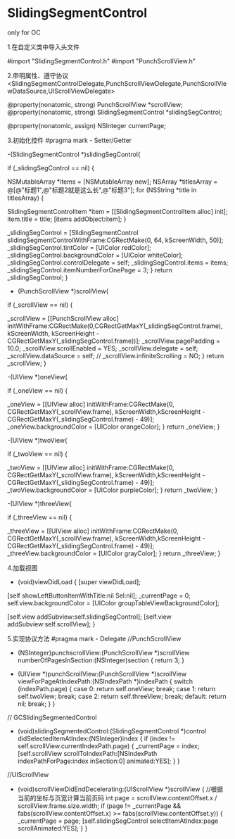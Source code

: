 # SlidingSegmentControl
only for OC


1.在自定义类中导入头文件

#import "SlidingSegmentControl.h"
#import "PunchScrollView.h"

2.申明属性、遵守协议
<SlidingSegmentControlDelegate,PunchScrollViewDelegate,PunchScrollViewDataSource,UIScrollViewDelegate>

@property(nonatomic, strong) PunchScrollView           *scrollView;
@property(nonatomic, strong) SlidingSegmentControl     *slidingSegControl;

@property(nonatomic, assign) NSInteger                 currentPage;

3.初始化控件
#pragma mark - Setter/Getter

-(SlidingSegmentControl *)slidingSegControl{

if (_slidingSegControl == nil) {

NSMutableArray *items = [NSMutableArray new];
NSArray *titlesArray = @[@"标题1",@"标题2就是这么长",@"标题3"];
for (NSString *title in titlesArray) {

SlidingSegmentControlItem *item = [[SlidingSegmentControlItem alloc] init];
item.title = title;
[items addObject:item];
}

_slidingSegControl = [SlidingSegmentControl slidingSegmentControlWithFrame:CGRectMake(0, 64, kScreenWidth, 50)];
_slidingSegControl.tintColor = [UIColor redColor];
_slidingSegControl.backgroundColor = [UIColor whiteColor];
_slidingSegControl.controlDelegate = self;
_slidingSegControl.items = items;
_slidingSegControl.itemNumberForOnePage = 3;
}
return _slidingSegControl;
}

- (PunchScrollView *)scrollView{

if (_scrollView == nil) {

_scrollView = [[PunchScrollView alloc] initWithFrame:CGRectMake(0,CGRectGetMaxY(_slidingSegControl.frame), kScreenWidth, kScreenHeight - CGRectGetMaxY(_slidingSegControl.frame))];
_scrollView.pagePadding = 10.0;
_scrollView.scrollEnabled = YES;
_scrollView.delegate = self;
_scrollView.dataSource = self;
//        _scrollView.infiniteScrolling = NO;
}
return _scrollView;
}


-(UIView *)oneView{

if (_oneView == nil) {

_oneView = [[UIView alloc] initWithFrame:CGRectMake(0, CGRectGetMaxY(_scrollView.frame), kScreenWidth,kScreenHeight -  CGRectGetMaxY(_slidingSegControl.frame) - 49)];
_oneView.backgroundColor = [UIColor orangeColor];
}
return _oneView;
}

-(UIView *)twoView{

if (_twoView == nil) {

_twoView = [[UIView alloc] initWithFrame:CGRectMake(0, CGRectGetMaxY(_scrollView.frame), kScreenWidth,kScreenHeight -  CGRectGetMaxY(_slidingSegControl.frame) - 49)];
_twoView.backgroundColor = [UIColor purpleColor];
}
return _twoView;
}

-(UIView *)threeView{

if (_threeView == nil) {

_threeView = [[UIView alloc] initWithFrame:CGRectMake(0, CGRectGetMaxY(_scrollView.frame), kScreenWidth,kScreenHeight -  CGRectGetMaxY(_slidingSegControl.frame) - 49)];
_threeView.backgroundColor = [UIColor grayColor];
}
return _threeView;
}

4.加载视图
- (void)viewDidLoad {
[super viewDidLoad];

[self showLeftButtonItemWithTitle:nil Sel:nil];
_currentPage = 0;
self.view.backgroundColor = [UIColor groupTableViewBackgroundColor];

[self.view addSubview:self.slidingSegControl];
[self.view addSubview:self.scrollView];
}


5.实现协议方法
#pragma mark - Delegate
//PunchScrollView
- (NSInteger)punchscrollView:(PunchScrollView *)scrollView numberOfPagesInSection:(NSInteger)section
{
return 3;
}

- (UIView *)punchScrollView:(PunchScrollView *)scrollView viewForPageAtIndexPath:(NSIndexPath *)indexPath
{
switch (indexPath.page)
{
case 0:
return self.oneView;
break;
case 1:
return self.twoView;
break;
case 2:
return self.threeView;
break;
default:
return nil;
break;
}
}

// GCSlidingSegmentedControl
- (void)slidingSegmentedControl:(SlidingSegmentControl *)control didSelectedItemAtIndex:(NSInteger)index
{
if (index != self.scrollView.currentIndexPath.page)
{
_currentPage = index;
[self.scrollView scrollToIndexPath:[NSIndexPath indexPathForPage:index inSection:0] animated:YES];
}
}

//UIScrollView
- (void)scrollViewDidEndDecelerating:(UIScrollView *)scrollView
{
//根据当前的坐标与页宽计算当前页码
int page = scrollView.contentOffset.x / scrollView.frame.size.width;
if (page != _currentPage && fabs(scrollView.contentOffset.x) >= fabs(scrollView.contentOffset.y)) {
_currentPage = page;
[self.slidingSegControl selectItemAtIndex:page scrollAnimated:YES];
}
}
